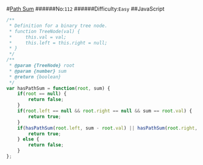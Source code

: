 #[Path Sum](https://leetcode.com/problems/path-sum/)
######No:`112`
######Difficulty:`Easy`
##JavaScript

```javascript
/**
 * Definition for a binary tree node.
 * function TreeNode(val) {
 *     this.val = val;
 *     this.left = this.right = null;
 * }
 */
/**
 * @param {TreeNode} root
 * @param {number} sum
 * @return {boolean}
 */
var hasPathSum = function(root, sum) {
    if(root == null) {
        return false;
    }
    if(root.left == null && root.right == null && sum == root.val) {
        return true;
    }
    if(hasPathSum(root.left, sum - root.val) || hasPathSum(root.right, sum - root.val)) {
        return true;
    } else {
        return false;
    }
};
```
